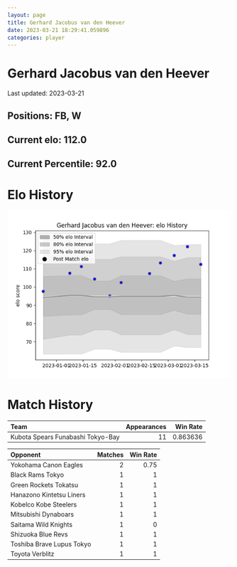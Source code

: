 ```yaml
---  
layout: page  
title: Gerhard Jacobus van den Heever  
date: 2023-03-21 18:29:41.059896  
categories: player  
---
```

# Gerhard Jacobus van den Heever


Last updated: 2023-03-21
## Positions: FB, W

## Current elo: 112.0

## Current Percentile: 92.0

# Elo History


![elo history](history_GerhardJacobusvandenHeever.png)
# Match History


| Team                              |   Appearances |   Win Rate |
|:----------------------------------|--------------:|-----------:|
| Kubota Spears Funabashi Tokyo-Bay |            11 |   0.863636 |

| Opponent                  |   Matches |   Win Rate |
|:--------------------------|----------:|-----------:|
| Yokohama Canon Eagles     |         2 |       0.75 |
| Black Rams Tokyo          |         1 |       1    |
| Green Rockets Tokatsu     |         1 |       1    |
| Hanazono Kintetsu Liners  |         1 |       1    |
| Kobelco Kobe Steelers     |         1 |       1    |
| Mitsubishi Dynaboars      |         1 |       1    |
| Saitama Wild Knights      |         1 |       0    |
| Shizuoka Blue Revs        |         1 |       1    |
| Toshiba Brave Lupus Tokyo |         1 |       1    |
| Toyota Verblitz           |         1 |       1    |